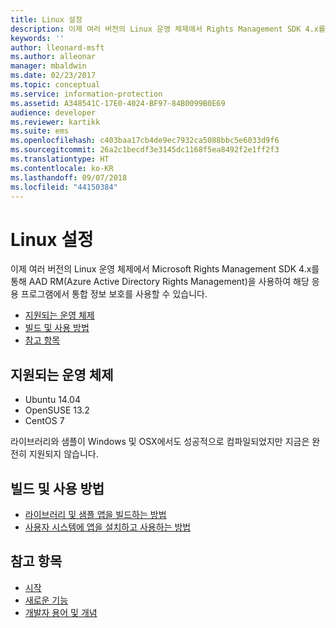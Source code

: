 ```yaml
---
title: Linux 설정
description: 이제 여러 버전의 Linux 운영 체제에서 Rights Management SDK 4.x를 사용할 수 있습니다.
keywords: ''
author: lleonard-msft
ms.author: alleonar
manager: mbaldwin
ms.date: 02/23/2017
ms.topic: conceptual
ms.service: information-protection
ms.assetid: A348541C-17E0-4024-BF97-84B0099B0E69
audience: developer
ms.reviewer: kartikk
ms.suite: ems
ms.openlocfilehash: c403baa17cb4de9ec7932ca5088bbc5e6033d9f6
ms.sourcegitcommit: 26a2c1becdf3e3145dc1168f5ea8492f2e1ff2f3
ms.translationtype: HT
ms.contentlocale: ko-KR
ms.lasthandoff: 09/07/2018
ms.locfileid: "44150384"
---
```

# <a name="linux-setup"></a>Linux 설정

이제 여러 버전의 Linux 운영 체제에서 Microsoft Rights Management SDK 4.x를 통해 AAD RM(Azure Active Directory Rights Management)을 사용하여 해당 응용 프로그램에서 통합 정보 보호를 사용할 수 있습니다.

- [지원되는 운영 체제](#supported-operating-systems)
- [빌드 및 사용 방법](#how-to-build-and-use)
- [참고 항목](#see-also)

## <a name="supported-operating-systems"></a>지원되는 운영 체제

- Ubuntu 14.04
- OpenSUSE 13.2
- CentOS 7

라이브러리와 샘플이 Windows 및 OSX에서도 성공적으로 컴파일되었지만 지금은 완전히 지원되지 않습니다.
 
## <a name="how-to-build-and-use"></a>빌드 및 사용 방법

- [라이브러리 및 샘플 앱을 빌드하는 방법](https://github.com/AzureAD/rms-sdk-for-cpp/wiki/How-to-Build)
- [사용자 시스템에 앱을 설치하고 사용하는 방법](https://github.com/AzureAD/rms-sdk-for-cpp/wiki/How-to-Use)

## <a name="see-also"></a>참고 항목

- [시작](get-started.md)
- [새로운 기능](release-notes.md)
- [개발자 용어 및 개념](core-concepts.md)
